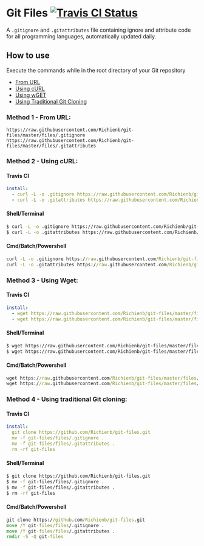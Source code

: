 # Git Files [![Travis CI Status](https://img.shields.io/travis/Richienb/git-files.svg?style=for-the-badge)](https://travis-ci.org/Richienb/git-files)

A `.gitignore` and `.gitattributes` file containing ignore and attribute code for all programming languages, automatically updated daily.

## How to use

Execute the commands while in the root directory of your Git repository

- [From URL](#method-1---from-url)
- [Using cURL](#method-2---using-curl)
- [Using wGET](#method-3---using-wget)
- [Using Traditional Git Cloning](#method-4---using-traditional-git-cloning)

### Method 1 - From URL:

```
https://raw.githubusercontent.com/Richienb/git-files/master/files/.gitignore
https://raw.githubusercontent.com/Richienb/git-files/master/files/.gitattributes
```

### Method 2 - Using cURL:

#### Travis CI
```yml
install:
  - curl -L -o .gitignore https://raw.githubusercontent.com/Richienb/git-files/master/files/.gitignore
  - curl -L -o .gitattributes https://raw.githubusercontent.com/Richienb/git-files/master/files/.gitattributes
```

#### Shell/Terminal
```sh
$ curl -L -o .gitignore https://raw.githubusercontent.com/Richienb/git-files/master/files/.gitignore
$ curl -L -o .gitattributes https://raw.githubusercontent.com/Richienb/git-files/master/files/.gitattributes
```

#### Cmd/Batch/Powershell
```bat
curl -L -o .gitignore https://raw.githubusercontent.com/Richienb/git-files/master/files/.gitignore
curl -L -o .gitattributes https://raw.githubusercontent.com/Richienb/git-files/master/files/.gitattributes
```

### Method 3 - Using Wget:

#### Travis CI
```yml
install:
  - wget https://raw.githubusercontent.com/Richienb/git-files/master/files/.gitignore
  - wget https://raw.githubusercontent.com/Richienb/git-files/master/files/.gitattributes
```

#### Shell/Terminal
```sh
$ wget https://raw.githubusercontent.com/Richienb/git-files/master/files/.gitignore
$ wget https://raw.githubusercontent.com/Richienb/git-files/master/files/.gitattributes
```

#### Cmd/Batch/Powershell
```bat
wget https://raw.githubusercontent.com/Richienb/git-files/master/files/.gitignore
wget https://raw.githubusercontent.com/Richienb/git-files/master/files/.gitattributes
```

### Method 4 - Using traditional Git cloning:

#### Travis CI
```yml
install:
  git clone https://github.com/Richienb/git-files.git
  mv -f git-files/files/.gitignore .
  mv -f git-files/files/.gitattributes .
  rm -rf git-files
```

#### Shell/Terminal
```sh
$ git clone https://github.com/Richienb/git-files.git
$ mv -f git-files/files/.gitignore .
$ mv -f git-files/files/.gitattributes .
$ rm -rf git-files
```

#### Cmd/Batch/Powershell
```bat
git clone https://github.com/Richienb/git-files.git
move /Y git-files/files/.gitignore .
move /Y git-files/files/.gitattributes .
rmdir -S -Q git-files
```
